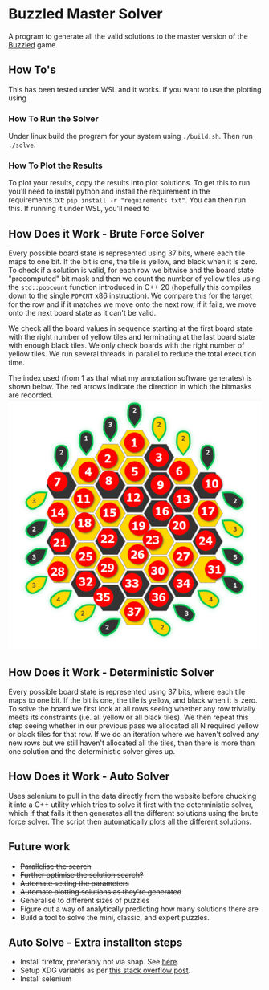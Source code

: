 # Buzzled Master Solver

A program to generate all the valid solutions to the master version of the [Buzzled](https://puzzmallow.com/buzzled) game.

## How To's

This has been tested under WSL and it works. If you want to use the plotting using

### How To Run the Solver
Under linux build the program for your system using `./build.sh`. Then run `./solve`.

### How To Plot the Results
To plot your results, copy the results into plot solutions. To get this to run you'll need to install
python and install the requirement in the requirements.txt: `pip install -r "requirements.txt"`.
You can then run this. If running it under WSL, you'll need to

## How Does it Work - Brute Force Solver

Every possible board state is represented using 37 bits, where each tile maps to one bit.
If the bit is one, the tile is yellow, and black when it is zero. To check if a solution is valid,
for each row we bitwise and the board state "precomputed" bit mask and then we count the number of
yellow tiles using the `std::popcount` function introduced in C++ 20 (hopefully this compiles down
to the single `POPCNT` x86 instruction). We compare this for the target for the row and if it
matches we move onto the next row, if it fails, we move onto the next board state as it can't be
valid.

We check all the board values in sequence starting at the first board state with the right number
of yellow tiles and terminating at the last board state with enough black tiles. We only check boards
with the right number of yellow tiles. We run several threads in parallel to reduce the total
execution time.

The index used (from 1 as that what my annotation software generates) is shown below. The red arrows
indicate the direction in which the bitmasks are recorded.
![](./board_indexing.png)

## How Does it Work - Deterministic Solver

Every possible board state is represented using 37 bits, where each tile maps to one bit.
If the bit is one, the tile is yellow, and black when it is zero. To solve the board we
first look at all rows seeing whether any row trivially meets its constraints (i.e. all yellow
or all black tiles). We then repeat this step seeing whether in our previous pass we allocated
all N required yellow or black tiles for that row. If we do an iteration where we haven't solved
any new rows but we still haven't allocated all the tiles, then there is more than one solution
and the deterministic solver gives up.

## How Does it Work - Auto Solver

Uses selenium to pull in the data directly from the website before chucking it into a C++ utility
which tries to solve it first with the deterministic solver, which if that fails it then generates
all the different solutions using the brute force solver. The script then automatically plots
all the different solutions.

## Future work

- ~~Parallelise the search~~
- ~~Further optimise the solution search?~~
- ~~Automate setting the parameters~~
- ~~Automate plotting solutions as they're generated~~
- Generalise to different sizes of puzzles
- Figure out a way of analytically predicting how many solutions there are
- Build a tool to solve the mini, classic, and expert puzzles.


## Auto Solve - Extra installton steps

- Install firefox, preferably not via snap. See [here](https://askubuntu.com/questions/1399383/how-to-install-firefox-as-a-traditional-deb-package-without-snap-in-ubuntu-22).
- Setup XDG variabls as per [this stack overflow post](https://askubuntu.com/questions/456689/error-xdg-runtime-dir-not-set-in-the-environment-when-attempting-to-run-naut).
- Install selenium